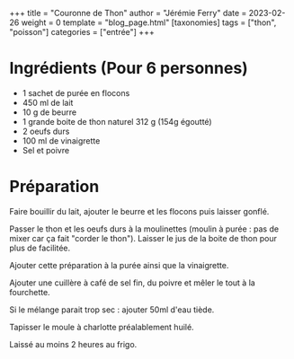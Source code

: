 +++
title = "Couronne de Thon"
author = "Jérémie Ferry"
date = 2023-02-26
weight = 0
template = "blog_page.html"
[taxonomies]
tags = ["thon", "poisson"]
categories = ["entrée"]
+++

# Ingrédients (Pour 6 personnes)

- 1 sachet de purée en flocons
- 450 ml de lait
- 10 g de beurre
- 1 grande boite de thon naturel 312 g (154g égoutté)
- 2 oeufs durs
- 100 ml de vinaigrette
- Sel et poivre

# Préparation

Faire bouillir du lait, ajouter le beurre et les flocons puis laisser gonflé.

Passer le thon et les oeufs durs à la moulinettes (moulin à purée : pas de mixer car ça fait "corder le thon").
Laisser le jus de la boite de thon pour plus de facilitée.

Ajouter cette préparation à la purée ainsi que la vinaigrette.

Ajouter une cuillère à café de sel fin, du poivre et mêler le tout à la fourchette.

Si le mélange parait trop sec : ajouter 50ml d'eau tiède.

Tapisser le moule à charlotte préalablement huilé.

Laissé au moins 2 heures au frigo.
